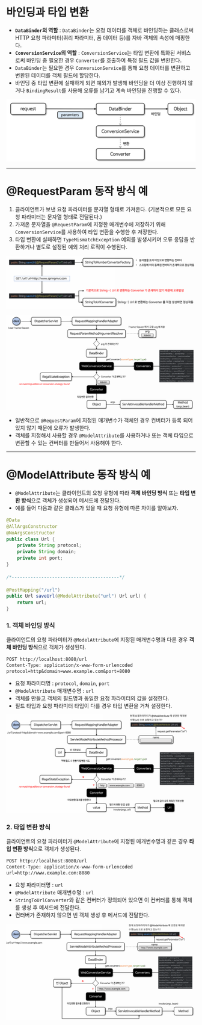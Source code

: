 # 바인딩과 타입 변환

- **`DataBinder`의 역할** : `DataBinder`는 요청 데이터를 객체로 바인딩하는 클래스로써 HTTP 요청 파라미터(쿼리 파라미터, 폼 데이터 등)를
자바 객체의 속성에 매핑한다.
- **`ConversionService`의 역할** : `ConversionService`는 타입 변환에 특화된 서비스로써 바인딩 중 필요한 경우 `Converter`를 호출하여
특정 필드 값을 변환한다.
- `DataBinder`는 필요한 경우 `ConversionService`를 통해 요청 데이터를 변환하고 변환된 데이터를 객체 필드에 할당한다.
- 바인딩 중 타입 변환에 실패하게 되면 예외가 발생해 바인딩을 더 이상 진행하지 않거나 `BindingResult`를 사용해 오류를 남기고
계속 바인딩을 진행할 수 있다.

![img.png](image/img.png)

---

# @RequestParam 동작 방식 예

1. 클라이언트가 보낸 요청 파라미터를 문자열 형태로 가져온다. (기본적으로 모든 요청 파라미터는 문자열 형태로 전달된다.)
2. 가져온 문자열을 `@RequestParam`에 지정한 매개변수에 저장하기 위해 `ConversionService`를 사용하여 타입 변환을 수행한 후 저장한다.
3. 타입 변환에 실패하면 `TypeMismatchException` 예외를 발생시키며 오류 응답을 반환하거나 별도로 설정된 예외 처리 로직이 수행된다.

![img_1.png](image/img_1.png)

![img_2.png](image/img_2.png)

- 일반적으로 `@RequestParam`에 지정된 매개변수가 객체인 경우 컨버터가 등록 되어 있지 않기 때문에 오류가 발생한다.
- 객체를 지정해서 사용할 경우 `@ModelAttribute`를 사용하거나 또는 객체 타입으로 변환할 수 있는 컨버터를 만들어서 사용해야 한다.

---

# @ModelAttribute 동작 방식 예

- `@ModelAttribute`는 클라이언트의 요청 유형에 따라 **객체 바인딩 방식** 또는 **타입 변환 방식**으로 객체가 생성되어 메서드에 전달된다.
- 예를 들어 다음과 같은 클래스가 있을 때 요청 유형에 따른 차이를 알아보자.

```java
@Data
@AllArgsConstructor
@NoArgsConstructor
public class Url {
    private String protocol;
    private String domain;
    private int port;
}

/*----------------------------------------*/

@PostMapping("/url")
public Url saveUrl(@ModelAttribute("url") Url url) {
    return url;
}
```

### 1. 객체 바인딩 방식

클라이언트의 요청 파라미터가 `@ModelAttribute`에 지정된 매개변수명과 다른 경우 **객체 바인딩 방식**으로 객체가 생성된다.

```http request
POST http://localhost:8080/url
Content-Type: application/x-www-form-urlencoded
protocol=http&domain=www.example.com&port=8080
```

- 요청 파라미터명 : `protocol`, `domain`, `port`
- `@ModelAttribute` 매개변수명 : `url`
- 객체를 만들고 객체의 필드명과 동일한 요청 파라미터의 값을 설정한다.
- 필드 타입과 요청 파라미터 타입이 다를 경우 타입 변환을 거쳐 설정한다.

![img_3.png](image/img_3.png)

### 2. 타입 변환 방식

클라이언트의 요청 파라미터가 `@ModelAttribute`에 지정된 매개변수명과 같은 경우 **타입 변환 방식**으로 객체가 생성된다.

```http request
POST http://localhost:8080/url
Content-Type: application/x-www-form-urlencoded
url=http://www.example.com:8080
```

- 요청 파라미터명 : `url`
- `@ModelAttribute` 매개변수명 : `url`
- `StringToUrlConverter`와 같은 컨버터가 정의되어 있으면 이 컨버터를 통해 객체를 생성 후 메서드에 전달한다.
- 컨터버가 존재하지 않으면 빈 객체 생성 후 메서드에 전달한다.

![img_4.png](image/img_4.png)